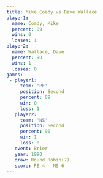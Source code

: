 ```yaml
---
title: Mike Coady vs Dave Wallace
player1:             
  name: Coady, Mike  
  percent: 89        
  wins: 0            
  losses: 1          
player2:             
  name: Wallace, Dave
  percent: 90        
  wins: 1            
  losses: 0          
games:
 - player1:          
     team: 'PE'      
     position: Second
     percent: 89     
     win: 0          
     loss: 1         
   player2:          
     team: 'NS'      
     position: Second
     percent: 90     
     win: 1          
     loss: 0         
   event: Brier        
   year: 1990          
   draw: Round Robin(7)
   score: PE 4 - NS 6  
---
```


